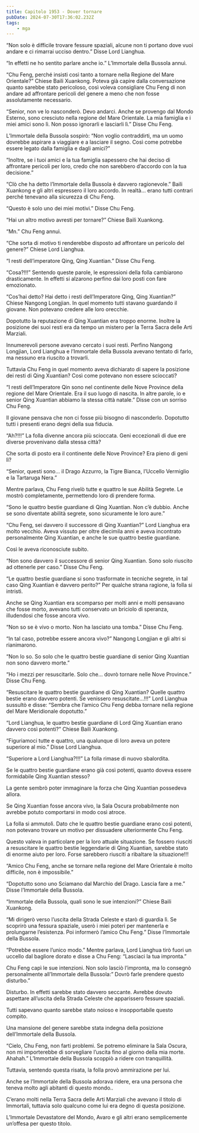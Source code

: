 ```yaml
---
title: Capitolo 1953 - Dover tornare
pubDate: 2024-07-30T17:36:02.232Z
tags:
    - mga
---
```



“Non solo è difficile trovare fessure spaziali, alcune non ti portano dove vuoi andare e ci rimarrai ucciso dentro.” Disse Lord Lianghua.

“In effetti ne ho sentito parlare anche io.” L’Immortale della Bussola annuì.

“Chu Feng, perché insisti così tanto a tornare nella Regione del Mare Orientale?” Chiese Baili Xuankong. Poteva già capire dalla conversazione quanto sarebbe stato pericoloso, così voleva consigliare Chu Feng di non andare ad affrontare pericoli del genere a meno che non fosse assolutamente necessario.

“Senior, non ve lo nasconderò. Devo andarci. Anche se provengo dal Mondo Esterno, sono cresciuto nella regione del Mare Orientale. La mia famiglia e i miei amici sono lì. Non posso ignorarli e lasciarli lì.” Disse Chu Feng.

L’Immortale della Bussola sospirò: “Non voglio contraddirti, ma un uomo dovrebbe aspirare a viaggiare e a lasciare il segno. Così come potrebbe essere legato dalla famiglia e dagli amici?”

“Inoltre, se i tuoi amici e la tua famiglia sapessero che hai deciso di affrontare pericoli per loro, credo che non sarebbero d’accordo con la tua decisione.”

“CIò che ha detto l’Immortale della Bussola è davvero ragionevole.” Baili Xuankong e gli altri espressero il loro accordo. In realtà… erano tutti contrari perché tenevano alla sicurezza di Chu Feng.

“Questo è solo uno dei miei motivi.” Disse Chu Feng.

“Hai un altro motivo avresti per tornare?” Chiese Baili Xuankong.

“Mn.” Chu Feng annuì.

“Che sorta di motivo ti renderebbe disposto ad affrontare un pericolo del genere?” Chiese Lord Lianghua.

“I resti dell’imperatore Qing, Qing Xuantian.” Disse Chu Feng.

“Cosa?!!!” Sentendo queste parole, le espressioni della folla cambiarono drasticamente. In effetti si alzarono perfino dai loro posti con fare emozionato.

“Cos’hai detto? Hai detto i resti dell’Imperatore Qing, Qing Xuantian?” Chiese Nangong Longjian. In quel momento tutti stavano guardando il giovane. Non potevano credere alle loro orecchie.

Dopotutto la reputazione di Qing Xuantian era troppo enorme. Inoltre la posizione dei suoi resti era da tempo un mistero per la Terra Sacra delle Arti Marziali.

Innumerevoli persone avevano cercato i suoi resti. Perfino Nangong Longjian, Lord Lianghua e l’Immortale della Bussola avevano tentato di farlo, ma nessuno era riuscito a trovarli.

Tuttavia Chu Feng in quel momento aveva dichiarato di sapere la posizione dei resti di Qing Xuantian? Così come potevano non essere scioccati?

“I resti dell’Imperatore Qin sono nel continente delle Nove Province della regione del Mare Orientale. Era il suo luogo di nascita. In altre parole, io e senior Qing Xuantian abbiamo la stessa città natale.” Disse con un sorriso Chu Feng.

Il giovane pensava che non ci fosse più bisogno di nasconderlo. Dopotutto tutti i presenti erano degni della sua fiducia.

“Ah?!!!” La folla divenne ancora più scioccata. Geni eccezionali di due ere diverse provenivano dalla stessa città?

Che sorta di posto era il continente delle Nove Province? Era pieno di geni lì?

“Senior, questi sono… il Drago Azzurro, la Tigre Bianca, l’Uccello Vermiglio e la Tartaruga Nera.”

Mentre parlava, Chu Feng rivelò tutte e quattro le sue Abilità Segrete. Le mostrò completamente, permettendo loro di prendere forma.

“Sono le quattro bestie guardiane di Qing Xuantian. Non c’è dubbio. Anche se sono diventate abilità segrete, sono sicuramente le loro aure.”

“Chu Feng, sei davvero il successore di Qing Xuantian?” Lord Lianghua era molto vecchio. Aveva vissuto per oltre diecimila anni e aveva incontrato personalmente Qing Xuantian, e anche le sue quattro bestie guardiane.

Così le aveva riconosciute subito.

“Non sono davvero il successore di senior Qing Xuantian. Sono solo riuscito ad ottenerle per caso.” Disse Chu Feng.

“Le quattro bestie guardiane si sono trasformate in tecniche segrete, in tal caso Qing Xuantian è davvero perito?” Per qualche strana ragione, la folla si intristì.

Anche se Qing Xuantian era scomparso per molti anni e molti pensavano che fosse morto, avevano tutti conservato un briciolo di speranza, illudendosi che fosse ancora vivo.

“Non so se è vivo o morto. Non ha lasciato una tomba.” Disse Chu Feng.

“In tal caso, potrebbe essere ancora vivo?” Nangong Longjian e gli altri si rianimarono.

“Non lo so. So solo che le quattro bestie guardiane di senior Qing Xuantian non sono davvero morte.”

“Ho i mezzi per resuscitarle. Solo che… dovrò tornare nelle Nove Province.” Disse Chu Feng.

“Resuscitare le quattro bestie guardiane di Qing Xuantian? Quelle quattro bestie erano davvero potenti. Se venissero resuscitate…!!!” Lord Lianghua sussultò e disse: “Sembra che l’amico Chu Feng debba tornare nella regione del Mare Meridionale dopotutto.”

“Lord Lianghua, le quattro bestie guardiane di Lord Qing Xuantian erano davvero così potenti?” Chiese Baili Xuankong.

“Figuriamoci tutte e quattro, una qualunque di loro aveva un potere superiore al mio.” Disse Lord Lianghua.

“Superiore a Lord Lianghua?!!!” La folla rimase di nuovo sbalordita.

Se le quattro bestie guardiane erano già così potenti, quanto doveva essere formidabile Qing Xuantian stesso?

La gente sembrò poter immaginare la forza che Qing Xuantian possedeva allora.

Se Qing Xuantian fosse ancora vivo, la Sala Oscura probabilmente non avrebbe potuto comportarsi in modo così atroce.

La folla si ammutolì. Dato che le quattro bestie guardiane erano così potenti, non potevano trovare un motivo per dissuadere ulteriormente Chu Feng.

Questo valeva in particolare per la loro attuale situazione. Se fossero riusciti a resuscitare le quattro bestie leggendarie di Qing Xuantian, sarebbe stato di enorme aiuto per loro. Forse sarebbero riusciti a ribaltare la situazione!!!

“Amico Chu Feng, anche se tornare nella regione del Mare Orientale è molto difficile, non è impossibile.”

“Dopotutto sono uno Sciamano dal Marchio del Drago. Lascia fare a me.” Disse l’Immortale della Bussola.

“Immortale della Bussola, quali sono le sue intenzioni?” Chiese Baili Xuankong.

“Mi dirigerò verso l’uscita della Strada Celeste e starò di guardia lì. Se scoprirò una fessura spaziale, userò i miei poteri per mantenerla e prolungarne l’esistenza. Poi informerò l’amico Chu Feng.” Disse l’Immortale della Bussola.

“Potrebbe essere l’unico modo.” Mentre parlava, Lord Lianghua tirò fuori un uccello dal bagliore dorato e disse a Chu Feng: “Lasciaci la tua impronta.”

Chu Feng capì le sue intenzioni. Non solo lasciò l’impronta, ma lo consegnò personalmente all’Immortale della Bussola:” Dovrò farle prendere questo disturbo.”

Disturbo. In effetti sarebbe stato davvero seccante. Avrebbe dovuto aspettare all’uscita della Strada Celeste che apparissero fessure spaziali.

Tutti sapevano quanto sarebbe stato noioso e insopportabile questo compito.

Una mansione del genere sarebbe stata indegna della posizione dell’Immortale della Bussola.

“Cielo, Chu Feng, non farti problemi. Se potremo eliminare la Sala Oscura, non mi importerebbe di sorvegliare l’uscita fino al giorno della mia morte. Ahahah.” L’Immortale della Bussola scoppiò a ridere con tranquillità.

Tuttavia, sentendo questa risata, la folla provò ammirazione per lui.

Anche se l’Immortale della Bussola adorava ridere, era una persona che teneva molto agli abitanti di questo mondo..

C’erano molti nella Terra Sacra delle Arti Marziali che avevano il titolo di Immortali, tuttavia solo qualcuno come lui era degno di questa posizione.

L’Immortale Devastatore del Mondo, Avaro e gli altri erano semplicemente un’offesa per questo titolo.


